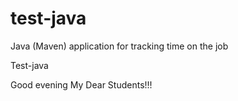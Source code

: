 # test-java
Java (Maven) application for tracking time on the job

Test-java

Good evening My Dear Students!!!

